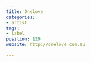 ```yaml
---
title: Onelove
categories:
- artist
tags:
- label
position: 129
website: http://onelove.com.au

---
```


